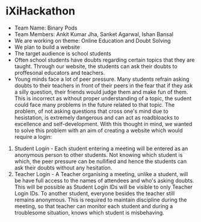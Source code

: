 # iXiHackathon

- Team Name: Binary Pods
- Team Members: Ankit Kumar Jha, Sanket Agarwal, Ishan Bansal
- We are working on theme: Online Education and Doubt Solving
- We plan to build a website 
- The target audience is school students
- Often school students have doubts regarding certain topics that they are taught. Through our website, the students can ask their doubts to proffesonal educators and teachers.
- Young minds face a lot of peer pressure. Many students refrain asking doubts to their teachers in front of their peers in the fear that if they ask a silly question, their friends would judge them and make fun of them. This is incorrect as without proper understanding of a topic, the sudent could face many problems in the future related to that topic. The problem, of not asking questions that cross one's mind due to hesistation, is extremely dangerous and can act as roadbloacks to excellence and self-development. With this thought in mind, we wanted to solve this problem with an aim of creating a website which would require a login:
1. Student Login - Each student entering a meeting will be entered as an anonymous person to other students. Not knowing which student is which, the peer pressure can be nullified and hence the students can ask their doubts without any hesitation.
2. Teacher Login - A Teacher organising a meeting, unlike a student, will be have full access to the names of attendees and who's asking doubts. This will be possible as Student Login IDs will be visible to only Teacher Login IDs. To another student, everyone besides the teacher still remains anonymous. This is required to maintain discipline during the meeting, so that teacher can monitor each student and during a troublesome situation, knows which student is misbehaving. 
